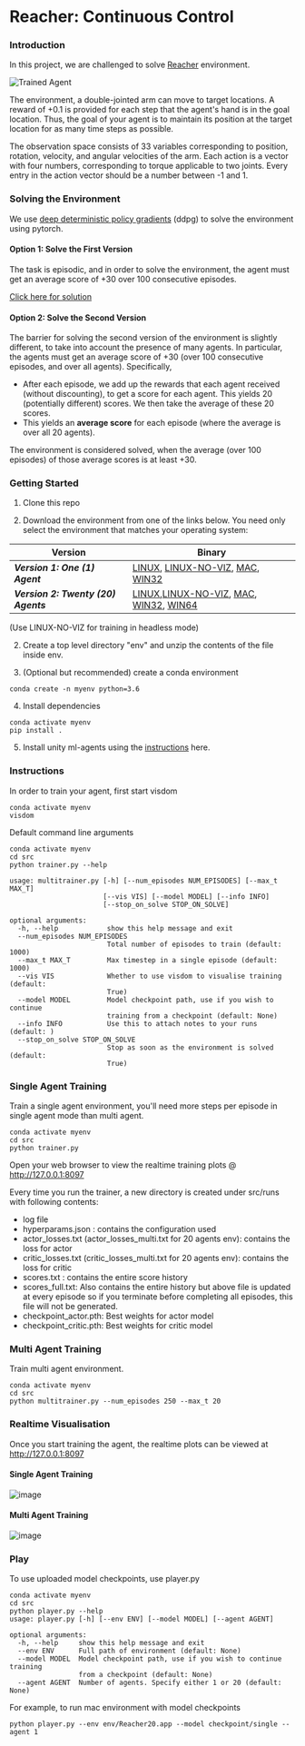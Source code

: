 [//]: # (Image References)

[image1]: https://user-images.githubusercontent.com/10624937/43851024-320ba930-9aff-11e8-8493-ee547c6af349.gif "Trained Agent"


# Reacher: Continuous Control

### Introduction

In this project, we are challenged to solve [Reacher](https://github.com/Unity-Technologies/ml-agents/blob/master/docs/Learning-Environment-Examples.md#reacher) environment.

![Trained Agent][image1]

The environment, a double-jointed arm can move to target locations. A reward of +0.1 is provided for each step that the agent's hand is in the goal location. Thus, the goal of your agent is to maintain its position at the target location for as many time steps as possible.

The observation space consists of 33 variables corresponding to position, rotation, velocity, and angular velocities of the arm. Each action is a vector with four numbers, corresponding to torque applicable to two joints. Every entry in the action vector should be a number between -1 and 1.

### Solving the Environment

We use [deep deterministic policy gradients](https://arxiv.org/abs/1509.02971) (ddpg) to solve the environment using pytorch.

#### Option 1: Solve the First Version

The task is episodic, and in order to solve the environment,  the agent must get an average score of +30 over 100 consecutive episodes.

[Click here for solution](Report.md)

#### Option 2: Solve the Second Version

The barrier for solving the second version of the environment is slightly different, to take into account the presence of many agents.  In particular, the agents must get an average score of +30 (over 100 consecutive episodes, and over all agents).  Specifically,
- After each episode, we add up the rewards that each agent received (without discounting), to get a score for each agent.  This yields 20 (potentially different) scores.  We then take the average of these 20 scores. 
- This yields an **average score** for each episode (where the average is over all 20 agents).

The environment is considered solved, when the average (over 100 episodes) of those average scores is at least +30. 


### Getting Started

1. Clone this repo

2. Download the environment from one of the links below.  You need only select the environment that matches your operating system:

|Version|Binary|
|-------|-----|
|**_Version 1: One (1) Agent_**|[LINUX](https://s3-us-west-1.amazonaws.com/udacity-drlnd/P2/Reacher/one_agent/Reacher_Linux.zip), [LINUX-NO-VIZ](https://s3-us-west-1.amazonaws.com/udacity-drlnd/P2/Reacher/one_agent/Reacher_Linux_NoVis.zip), [MAC](https://s3-us-west-1.amazonaws.com/udacity-drlnd/P2/Reacher/one_agent/Reacher.app.zip), [WIN32](https://s3-us-west-1.amazonaws.com/udacity-drlnd/P2/Reacher/one_agent/Reacher_Windows_x86.zip)|[WIN64](https://s3-us-west-1.amazonaws.com/udacity-drlnd/P2/Reacher/one_agent/Reacher_Windows_x86_64.zip)|
|**_Version 2: Twenty (20) Agents_**|[LINUX](https://s3-us-west-1.amazonaws.com/udacity-drlnd/P2/Reacher/Reacher_Linux.zip),[LINUX-NO-VIZ](https://s3-us-west-1.amazonaws.com/udacity-drlnd/P2/Reacher/Reacher_Linux_NoVis.zip),  [MAC](https://s3-us-west-1.amazonaws.com/udacity-drlnd/P2/Reacher/Reacher.app.zip), [WIN32](https://s3-us-west-1.amazonaws.com/udacity-drlnd/P2/Reacher/Reacher_Windows_x86.zip), [WIN64](https://s3-us-west-1.amazonaws.com/udacity-drlnd/P2/Reacher/Reacher_Windows_x86_64.zip)|
    
(Use LINUX-NO-VIZ for training in headless mode)

2. Create a top level directory "env" and unzip the contents of the file inside env.

3. (Optional but recommended) create a conda environment
```
conda create -n myenv python=3.6
```

4. Install dependencies
```
conda activate myenv
pip install .
```

5. Install unity ml-agents using the [instructions](https://github.com/Unity-Technologies/ml-agents/blob/master/docs/Installation.md) here.


### Instructions

In order to train your agent, first start visdom 
```
conda activate myenv
visdom
```

Default command line arguments 
```
conda activate myenv
cd src
python trainer.py --help

usage: multitrainer.py [-h] [--num_episodes NUM_EPISODES] [--max_t MAX_T]
                       [--vis VIS] [--model MODEL] [--info INFO]
                       [--stop_on_solve STOP_ON_SOLVE]

optional arguments:
  -h, --help            show this help message and exit
  --num_episodes NUM_EPISODES
                        Total number of episodes to train (default: 1000)
  --max_t MAX_T         Max timestep in a single episode (default: 1000)
  --vis VIS             Whether to use visdom to visualise training (default:
                        True)
  --model MODEL         Model checkpoint path, use if you wish to continue
                        training from a checkpoint (default: None)
  --info INFO           Use this to attach notes to your runs (default: )
  --stop_on_solve STOP_ON_SOLVE
                        Stop as soon as the environment is solved (default:
                        True)
```

### Single Agent Training

Train a single agent environment, you'll need more steps per episode in single agent mode than multi agent.
```
conda activate myenv
cd src
python trainer.py
```

Open your web browser to view the realtime training plots @ http://127.0.0.1:8097

Every time you run the trainer, a new directory is created under src/runs with following contents:

* log file
* hyperparams.json : contains the configuration used 
* actor_losses.txt (actor_losses_multi.txt for 20 agents env): contains the loss for actor
* critic_losses.txt (critic_losses_multi.txt for 20 agents env): contains the loss for critic
* scores.txt : contains the entire score history
* scores_full.txt: Also contains the entire history but above file is updated at every episode so if you terminate before completing all episodes, this file will not be generated.
* checkpoint_actor.pth: Best weights for actor model
* checkpoint_critic.pth: Best weights for critic model

### Multi Agent Training

Train multi agent environment.

```
conda activate myenv
cd src
python multitrainer.py --num_episodes 250 --max_t 20
```

### Realtime Visualisation

Once you start training the agent, the realtime plots can be viewed at http://127.0.0.1:8097

#### Single Agent Training

![image](data/images/p2_ddpg.gif)

#### Multi Agent Training
![image](data/images/multi_agent_monitor.png)


### Play

To use uploaded model checkpoints, use player.py

```
conda activate myenv
cd src
python player.py --help
usage: player.py [-h] [--env ENV] [--model MODEL] [--agent AGENT]

optional arguments:
  -h, --help     show this help message and exit
  --env ENV      Full path of environment (default: None)
  --model MODEL  Model checkpoint path, use if you wish to continue training
                 from a checkpoint (default: None)
  --agent AGENT  Number of agents. Specify either 1 or 20 (default: None)
```

For example, to run mac environment with model checkpoints
```
python player.py --env env/Reacher20.app --model checkpoint/single --agent 1
```
